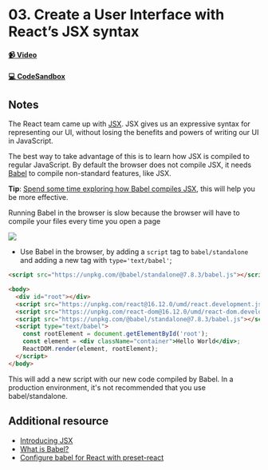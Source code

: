 # 03. Create a User Interface with React’s JSX syntax

#### [📹 Video](https://egghead.io/lessons/react-v2-03-create-a-user-interface-with-react-s-jsx-syntax?pl=a-beginners-guide-to-react-v2-6c4d)

#### [💻 CodeSandbox](https://codesandbox.io/s/github/kentcdodds/beginners-guide-to-react/tree/codesandbox/03-jsx?from-embed)

## Notes

<TimeStamp start="0:10" end="0:17">
  
  The React team came up with [JSX](https://reactjs.org/docs/introducing-jsx.html). JSX gives us an expressive syntax for representing our UI, without losing the benefits and powers of writing our UI in JavaScript.

</TimeStamp>
  
  The best way to take advantage of this is to learn how JSX is compiled to regular JavaScript. By default the browser does not compile JSX, it needs [Babel](https://babeljs.io) to compile non-standard features, like JSX.

<TimeStamp start="1:00" end="1:10">
    
  **Tip**: [Spend some time exploring how Babel compiles JSX](https://babeljs.io/repl), this will help you be more effective.
  
</TimeStamp>

<TimeStamp start="2:12" end="2:20">
  
  Running Babel in the browser is slow because the browser will have to compile your files every time you open a page
  
</TimeStamp>


![](https://res.cloudinary.com/dg3gyk0gu/image/upload/v1591296083/transcript-images/react-create-a-user-interface-with-react-s-jsx-syntax-babel.jpg)

- Use Babel in the browser, by adding a `script` tag to `babel/standalone` and adding a new tag with `type='text/babel'`;

```html
<script src="https://unpkg.com/@babel/standalone@7.8.3/babel.js"></script>
```

```html
<body>
  <div id="root"></div>
  <script src="https://unpkg.com/react@16.12.0/umd/react.development.js"></script>
  <script src="https://unpkg.com/react-dom@16.12.0/umd/react-dom.development.js"></script>
  <script src="https://unpkg.com/@babel/standalone@7.8.3/babel.js"></script>
  <script type="text/babel">
    const rootElement = document.getElementById('root');
    const element = <div className="container">Hello World</div>;
    ReactDOM.render(element, rootElement);
  </script>
</body>
```

This will add a new script with our new code compiled by Babel. In a production environment, it's not recommended that you use babel/standalone.

## Additional resource

- [Introducing JSX](https://reactjs.org/docs/introducing-jsx.html)
- [What is Babel?](https://babeljs.io/docs/en/)
- [Configure babel for React with preset-react](https://egghead.io/lessons/react-configure-babel-for-react-with-preset-react)
